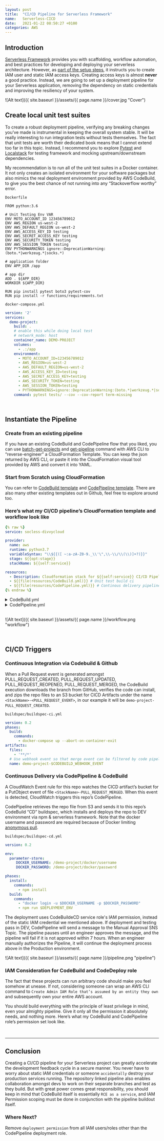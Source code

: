 ```yaml
---
layout: post
title:  "CI/CD Pipeline for Serverless Framework"
name:   Serverless-CICD
date:   2021-01-22 08:50:27 +0100
categories: AWS
---
```

## Introduction
[Serverless Framework](https://www.serverless.com/) provides you with scaffolding, workflow automation, and best practices for developing and deploying your serverless architecture. However, as [part of the setup steps](https://www.serverless.com/framework/docs/providers/aws/guide/credentials/), it instructs you to create IAM user and static IAM access keys. Creating access keys is almost **never** a good practice. Instead, we are going to set up a deployment pipeline for your Serverless application, removing the dependency on static credentials and improving the resiliency of your system. 

![Alt text]({{ site.baseurl }}/assets/{{ page.name }}/cover.jpg "Cover")

## Create local unit test suites
To create a robust deployment pipeline, verifying any breaking changes you’ve made is instrumental in keeping the overall system stable. It will be really interesting to run integration tests without tests themselves. The fact that unit tests are worth their dedicated book means that I cannot extend too far in this topic. Instead, I recommend you to explore [Pytest](https://docs.pytest.org/) and [Localstack](https://github.com/localstack/localstack) for testing framework and mocking upstream/downstream dependencies. 

My recommendation is to run all of the unit test suites in a Docker container. It not only creates an isolated environment for your software packages but also mimics the real deployment environment provided by AWS CodeBuild, to give you the best chance of not running into any “Stackoverflow worthy” error. 

`Dockerfile`
```
FROM python:3.6

# Unit Testing Env VAR
ENV MOTO_ACCOUNT_ID 123456789012
ENV AWS_REGION us-west-2
ENV AWS_DEFAULT_REGION us-west-2
ENV AWS_ACCESS_KEY_ID testing
ENV AWS_SECRET_ACCESS_KEY testing
ENV AWS_SECURITY_TOKEN testing
ENV AWS_SESSION_TOKEN testing
ENV PYTHONWARNINGS ignore::DeprecationWarning:(boto.*|werkzeug.*|socks.*)

# application folder
ENV APP_DIR /app

# app dir
ADD . ${APP_DIR}
WORKDIR ${APP_DIR}

RUN pip install pytest boto3 pytest-cov
RUN pip install -r functions/requirements.txt
```


`docker-compose.yml`
``` yaml
version: '2'
services:
  demo-project:
    build: .
    # enable this while doing local test
    # network_mode: host 
    container_name: DEMO-PROJECT
    volumes:
      - .:/app
    environment:
      - MOTO_ACCOUNT_ID=123456789012
      - AWS_REGION=us-west-2
      - AWS_DEFAULT_REGION=us-west-2
      - AWS_ACCESS_KEY_ID=testing
      - AWS_SECRET_ACCESS_KEY=testing
      - AWS_SECURITY_TOKEN=testing
      - AWS_SESSION_TOKEN=testing
      - PYTHONWARNINGS=ignore::DeprecationWarning:(boto.*|werkzeug.*|socks.*)
    command: pytest tests/ --cov --cov-report term-missing
```

<br>

## Instantiate the Pipeline

### Create from an existing pipeline
If you have an existing CodeBuild and CodePipeline flow that you liked, you can use [batch-get-projects](https://docs.aws.amazon.com/cli/latest/reference/codebuild/batch-get-projects.html) and [get-pipeline](https://docs.aws.amazon.com/cli/latest/reference/codepipeline/get-pipeline.html) command with AWS CLI to “reverse-engineer” a CloudFormation Template. You can keep the json returned by AWS CLI, or paste it into the CloudFormation visual tool provided by AWS and convert it into YAML. 
### Start from Scratch using CloudFormation 
You can refer to [CodeBuild template](https://github.com/stelligent/cloudformation_templates/blob/master/labs/codebuild/codebuild.yml) and  [CodePipeline template](https://github.com/stelligent/cloudformation_templates/blob/master/labs/codepipeline/codepipeline-canonical.yml). There are also many other existing templates out in Github, feel free to explore around too. 

### Here’s what my CI/CD pipeline’s CloudFormation template and workflow look like 

``` yaml
{% raw %}
service: socless-divvycloud

provider:
  name: aws
  runtime: python3.7
  variableSyntax: "\\${{([ ~:a-zA-Z0-9._\\'\",\\-\\/\\(\\)]+?)}}"
  stage: ${{opt:stage}}
  stackName: ${{self:service}}

resources:
  - Description: Cloudformation stack for ${{self:service}} CI/CD Pipeline
  - ${{file(resources/CodeBuild.yml)}} # Unit test build ci
  - ${{file(resources/CodePipeline.yml)}} # Continous delivery pipeline
{% endraw %}
```

<details>
<summary>
CodeBuild.yml
</summary>

{% highlight yaml %}
{% raw %}
Resources:
  CodeBuildeCI:
    Type: 'AWS::CodeBuild::Project'
    Properties:
      Name:
        Fn::Sub: "${AWS::StackName}-build-ci"
      Description:
        Fn::Sub: "CI Codebuild for ${AWS::StackName}"

      Source:
        BuildSpec: buildspec/buildspec-ci.yml
        Type: GITHUB
        Location: 'YOUR-REPO-PATH'
        GitCloneDepth: 0
        GitSubmodulesConfig:
          FetchSubmodules: false
        ReportBuildStatus: false
        InsecureSsl: false
      SecondarySources: []
      SecondarySourceVersions: []

      Artifacts:
        Type: S3
        Location: BUILD-ARTIFACT-S3-BUCKET-NAME
        Path: build-artifacts/
        NamespaceType: NONE
        Name:
          Fn::Sub: "${AWS::StackName}-build-ci"
        Packaging: ZIP
        OverrideArtifactName: true
        EncryptionDisabled: false
      SecondaryArtifacts: []
      Cache:
        Type: NO_CACHE
      Environment:
        Type: LINUX_CONTAINER
        Image: 'aws/codebuild/standard:4.0'
        ComputeType: BUILD_GENERAL1_SMALL
        EnvironmentVariables: []
        PrivilegedMode: true
        Certificate:
          Fn::Sub: "${{self:custom.githubCertificatePath}}"
        ImagePullCredentialsType: CODEBUILD

      ServiceRole: arn:aws:iam::ACCOUNT:role/service-role/CODEBUILD-SEVICE-ROLE-NAME
      TimeoutInMinutes: 60
      QueuedTimeoutInMinutes: 480
      EncryptionKey:
        Fn::Sub: "arn:aws:kms:${{self:provider.region}}:${AWS::AccountId}:alias/aws/s3"
      Tags: []
      BadgeEnabled: false
      LogsConfig:
        CloudWatchLogs:
          Status: ENABLED
          GroupName: demo-project
          StreamName:
            Fn::Sub: "${AWS::StackName}-unit-test"
      FileSystemLocations: []

      Triggers:
        Webhook: true
        FilterGroups:
          - - Type: EVENT
             Pattern: PULL_REQUEST_CREATED, PULL_REQUEST_UPDATED, PULL_REQUEST_REOPENED, PULL_REQUEST_MERGED
             ExcludeMatchedPattern: false


{% endraw %}
{% endhighlight %}
</details>

<details>
<summary>
CodePipeline.yml
</summary>

{% highlight yaml %}
{% raw %}
Resources:
  CodeBuildeCD:
    Type: 'AWS::CodeBuild::Project'
    Properties:
      Name:
        Fn::Sub: "${AWS::StackName}-build-cd"
      Description:
        Fn::Sub: "CD Codebuild for ${AWS::StackName}"
      Source:
        Type: CODEPIPELINE
        BuildSpec: buildspec/buildspec-cd.yml
        InsecureSsl: false
      SecondarySourceVersions: []
      Artifacts:
        Type: CODEPIPELINE
        Name:
          Fn::Sub: "${AWS::StackName}-build-cd"
        Packaging: NONE
        EncryptionDisabled: false
      Cache:
        Type: NO_CACHE
      Environment:
        Type: LINUX_CONTAINER
        Image: 'aws/codebuild/standard:4.0'
        ComputeType: BUILD_GENERAL1_SMALL
        EnvironmentVariables:
          - Name: DEPLOYMENT_ENV
            Value: sandbox
            Type: PLAINTEXT
        PrivilegedMode: true
        ImagePullCredentialsType: CODEBUILD

      ServiceRole: arn:aws:iam::ACCOUNT:role/service-role/CODEBUILD-SEVICE-ROLE-NAME
      TimeoutInMinutes: 60
      QueuedTimeoutInMinutes: 480

      EncryptionKey:
        Fn::Sub: "arn:aws:kms:${{self:provider.region}}:${AWS::AccountId}:alias/aws/s3"
      Tags: []
      BadgeEnabled: false
      LogsConfig:
        CloudWatchLogs:
          Status: ENABLED
          GroupName: demo-project
          StreamName:
            Fn::Sub: "${AWS::StackName}-deployment"
        S3Logs:
          Status: DISABLED
          EncryptionDisabled: false
      FileSystemLocations: []


  CodePipeline:
    Type: AWS::CodePipeline::Pipeline
    Properties:
      Name:
        Fn::Sub: "${AWS::StackName}-cd-pipeline"

      ServiceRole: arn:aws:iam::ACCOUNT:role/service-role/CODEPIPELINE-SEVICE-ROLE-NAME

      ArtifactStores:
        -
          Region: us-east-1
          ArtifactStore:
            Type: S3
            Location: BUILD-ARTIFACT-S3-BUCKET-NAME
      Stages:
        - Name: Source
          Actions:
            - Name: Source
              ActionTypeId:
                Category: Source
                Owner: AWS
                Provider: S3
                Version: '1'
              RunOrder: 1
              Configuration:
                PollForSourceChanges: 'false'
                S3Bucket: BUILD-ARTIFACT-S3-BUCKET-NAME
                S3ObjectKey:
                  Fn::Sub: "build-artifacts/${AWS::StackName}-PULL_REQUEST_MERGED"
              OutputArtifacts:
                - Name: SourceArtifact
              InputArtifacts: []

              Region: us-east-1
              Namespace: SourceVariables
        - Name: Deploy-To-Dev
          Actions:
            - Name: Deploy-to-dev
              ActionTypeId:
                Category: Build
                Owner: AWS
                Provider: CodeBuild
                Version: '1'
              RunOrder: 1
              Configuration:
                EnvironmentVariables: '[{"name":"DEPLOYMENT_ENV","value":"dev","type":"PLAINTEXT"}]'
                ProjectName:
                  Fn::Sub: "${CodeBuildeCD}"
              OutputArtifacts:
                - Name: BuildArtifacts
              InputArtifacts:
                - Name: SourceArtifact
              Region: ${{self:provider.region}}
              Namespace: BuildVariables
        - Name: Manual-Approval
          Actions:
            - Name: Manual-Approval
              ActionTypeId:
                Category: Approval
                Owner: AWS
                Provider: Manual
                Version: '1'
              RunOrder: 1
              Configuration:
                NotificationArn: 'arn:aws:sns:REGION:ACCOUNT_ID:SNS_NAME'
              OutputArtifacts: []
              InputArtifacts: []
              Region: ${{self:provider.region}}
        - Name: Deploy-To-Prod
          Actions:
            - Name: Deploy-To-Prod
              ActionTypeId:
                Category: Build
                Owner: AWS
                Provider: CodeBuild
                Version: '1'
              RunOrder: 1
              Configuration:
                EnvironmentVariables: '[{"name":"DEPLOYMENT_ENV","value":"prod","type":"PLAINTEXT"}]'
                ProjectName:
                  Fn::Sub: "${CodeBuildeCD}"
              OutputArtifacts: []
              InputArtifacts:
                - Name: SourceArtifact
              Region: ${{self:provider.region}}

{% endraw %}
{% endhighlight %}
</details> <br>

![Alt text]({{ site.baseurl }}/assets/{{ page.name }}/workflow.png "workflow")

<br>


## CI/CD Triggers

### Continuous Integration via Codebuild & Github
When a Pull Request event is generated amongst PULL_REQUEST_CREATED, PULL_REQUEST_UPDATED, PULL_REQUEST_REOPENED, PULL_REQUEST_MERGED, the CodeBuild execution downloads the branch from GitHub, verifies the code can install, and zips the repo files to an S3 bucket for CICD Artifacts under the name `<StackName>-<PULL_REQUEST_EVENT>`, in our example it will be `demo-project-PULL_REQUEST_CREATED`.

`buildspec/buildspec-ci.yml`
``` yaml 
version: 0.2
phases:
  build:
    commands:
      - docker-compose up --abort-on-container-exit
artifacts:
  files:
    - '**/*'
  # Use webhook event so that merge event can be filtered by code pipeline
  name: demo-project-$CODEBUILD_WEBHOOK_EVENT
```

### Continuous Delivery via CodePipeline & CodeBuild
A CloudWatch Event rule for this repo watches the CICD artifact’s bucket for a PutObject event of file `<StackName>-PULL_REQUEST_MERGED`. When this event is detected, CloudWatch triggers this repo’s CodePipeline.

CodePipeline retrieves the repo file from S3 and sends it to this repo’s CodeBuild “CD” buildspec, which installs and deploys the repo to DEV environment via npm & serverless framework. Note that the docker username and password are required because of Docker limiting [anonymous pull](https://docs.docker.com/docker-hub/download-rate-limit/).

`buildspec/buildspec-cd.yml`
```yaml
version: 0.2

env:
  parameter-store:
     DOCKER_USERNAME: /demo-project/docker/username
     DOCKER_PASSWORD: /demo-project/docker/password

phases:
  install:
    commands:
      - npm install
  build:
    commands:
      - "docker login -u $DOCKER_USERNAME -p $DOCKER_PASSWORD"
      - npm run $DEPLOYMENT_ENV
```
The deployment uses CodeBuildeCD service role's IAM permission, instead of the static IAM credential we mentioned above. If deployment and testing pass in DEV, CodePipeline will send a message to the Manual Approval SNS Topic. The pipeline pauses until an engineer approves the message, and the pipeline will fail if it is not approved within 7 hours. When an engineer manually authorizes the Pipeline, it will continue the deployment process above in the Production environment.

![Alt text]({{ site.baseurl }}/assets/{{ page.name }}/pipeline.png "pipeline")

### IAM Consideration for CodeBuild and CodeDeploy role
The fact that these projects can run arbitrary code should make you feel somehow at unease. If not, considering someone can wrap an AWS CLI command to `Create Admin IAM Role that’s assumed by an entity they own` and subsequently own your entire AWS account. 

You should build everything with the principle of least privilege in mind, even your almighty pipeline. Give it only all the permission it absolutely needs, and nothing more. Here’s what my CodeBuild and CodePipeline role’s permission set look like. 

<br>

***

## Conclusion
Creating a CI/CD pipeline for your Serverless project can greatly accelerate the development feedback cycle in a secure manner. You never have to worry about static IAM credentials or someone `accidentally` destroy your production services running. The repository linked pipeline also enables collaboration amongst devs to work on their separate branches and test as they build. But with great power comes great responsibility, you should keep in mind that CodeBuild itself is essentially `RCE as a service`, and IAM Permission scoping must be done in conjunction with the pipeline buildout itself. 


### Where Next?
Remove `deployment permission` from all IAM users/roles other than the CodePipeline deployment role. 
